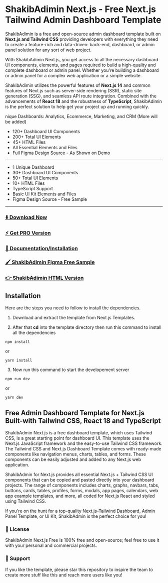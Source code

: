 # ShakibAdimin Next.js - Free Next.js Tailwind Admin Dashboard Template

ShakibAdimin is a free and open-source admin dashboard template built on **Next.js and Tailwind CSS** providing developers with everything they need to create a feature-rich and data-driven: back-end, dashboard, or admin panel solution for any sort of web project.

With ShakibAdimin Next.js, you get access to all the necessary dashboard UI components, elements, and pages required to build a high-quality and complete dashboard or admin panel. Whether you're building a dashboard or admin panel for a complex web application or a simple website.

ShakibAdimin utilizes the powerful features of **Next.js 14** and common features of Next.js such as server-side rendering (SSR), static site generation (SSG), and seamless API route integration. Combined with the advancements of **React 18** and the robustness of **TypeScript**, ShakibAdimin is the perfect solution to help get your project up and running quickly.

nique Dashboards: Analytics, Ecommerce, Marketing, and CRM (More will be added)

- 120+ Dashboard UI Components
- 200+ Total UI Elements
- 45+ HTML Files
- All Essential Elements and Files
- Full Figma Design Source - As Shown on Demo

---

- 1 Unique Dashboard
- 30+ Dashboard UI Components
- 50+ Total UI Elements
- 10+ HTML Files
- TypeScript Support
- Basic UI Kit Elements and Files
- Figma Design Source - Free Sample

---

### [⬇️ Download Now](https://ShakibAdimin.com/download)

### [⚡ Get PRO Version](https://ShakibAdimin.com/pricing)

### [📄 Documentation/Installation](https://ShakibAdimin.com/docs)

### [🖌️ ShakibAdimin Figma Free Sample](https://www.figma.com/community/file/1214477970819985778)

### [👉 ShakibAdimin HTML Version](https://github.com/ShakibAdimin/ShakibAdimin-free-tailwind-dashboard-template)

## Installation

Here are the steps you need to follow to install the dependencies.

1. Download and extract the template from Next.js Templates.

2. After that **cd** into the template directory then run this command to install all the dependencies

```
npm install
```

or

```
yarn install
```

3. Now run this command to start the developement server

```
npm run dev
```

or

```
yarn dev
```

## Free Admin Dashboard Template for Next.js Built-with Tailwind CSS, React 18 and TypeScript

ShakibAdmin Next.js is a free dashboard template, which uses Tailwind CSS, is a great starting point for dashboard UI. This template uses the Next.js JavaScript framework and the easy-to-use Tailwind CSS framework. The Tailwind CSS and Next.js Dashboard Template comes with ready-made components like navigation menus, charts, tables, and forms. These components can be easily adjusted and added to any Next.js web application.

ShakibAdmin for Next.js provides all essential Next.js + Tailwind CSS UI components that can be copied and pasted directly into your dashboard projects. The range of components includes charts, graphs, navbars, tabs, buttons, cards, tables, profiles, forms, modals, app pages, calendars, web app example templates, and more, all coded for Next.js React and styled using Tailwind CSS.

If you're on the hunt for a top-quality Next.js-Tailwind Dashboard, Admin Panel Template, or UI Kit, ShakibAdmin is the perfect choice for you!

### 📄 License

ShakibAdmin Next.js Free is 100% free and open-source; feel free to use it with your personal and commercial projects.

### 💜 Support

If you like the template, please star this repository to inspire the team to create more stuff like this and reach more users like you!
